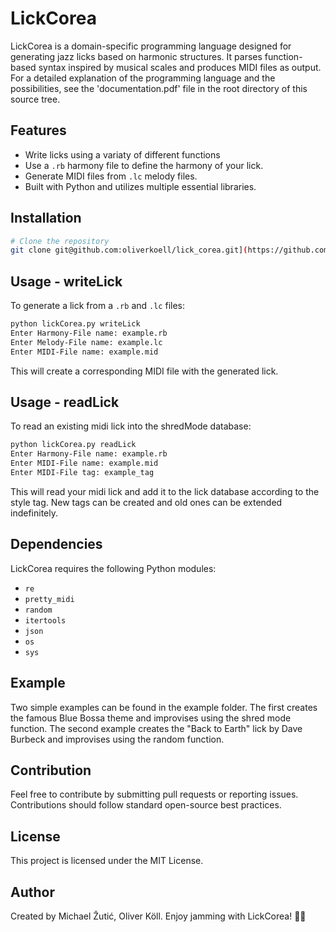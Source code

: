# LickCorea

LickCorea is a domain-specific programming language designed for generating jazz licks based on harmonic structures. It parses function-based syntax inspired by musical scales and produces MIDI files as output. For a detailed explanation of the programming language and the possibilities, see the 'documentation.pdf' file in the root directory of this source tree.
## Features
- Write licks using a variaty of different functions
- Use a `.rb` harmony file to define the harmony of your lick.
- Generate MIDI files from `.lc` melody files.
- Built with Python and utilizes multiple essential libraries.

## Installation
```sh
# Clone the repository
git clone git@github.com:oliverkoell/lick_corea.git](https://github.com/oliverkoell/lick_corea.git
```
## Usage - writeLick
To generate a lick from a `.rb` and `.lc` files:
```sh
python lickCorea.py writeLick
Enter Harmony-File name: example.rb
Enter Melody-File name: example.lc
Enter MIDI-File name: example.mid
```
This will create a corresponding MIDI file with the generated lick.

## Usage - readLick
To read an existing midi lick into the shredMode database:
```sh
python lickCorea.py readLick
Enter Harmony-File name: example.rb
Enter MIDI-File name: example.mid
Enter MIDI-File tag: example_tag
```
This will read your midi lick and add it to the lick database according to the style tag. New tags can be created and old ones can be extended indefinitely.

## Dependencies
LickCorea requires the following Python modules:
- `re`
- `pretty_midi`
- `random`
- `itertools`
- `json`
- `os`
- `sys`

## Example
Two simple examples can be found in the example folder. The first creates the famous Blue Bossa theme and improvises using the shred mode function. The second example creates the "Back to Earth" lick by Dave Burbeck and improvises using the random function.

## Contribution
Feel free to contribute by submitting pull requests or reporting issues. Contributions should follow standard open-source best practices.

## License
This project is licensed under the MIT License.

## Author
Created by Michael Žutić, Oliver Köll.
Enjoy jamming with LickCorea! 🎷🎶

